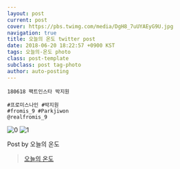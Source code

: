 ```yaml
---
layout: post
current: post
cover: https://pbs.twimg.com/media/DgH8_7uUYAEyG9U.jpg
navigation: true
title: 오늘의 온도 twitter post
date: 2018-06-20 18:22:57 +0900 KST
tags: 오늘의-온도 photo
class: post-template
subclass: post tag-photo
author: auto-posting
---
```


```  
180618 팩트인스타 박지원  
  
#프로미스나인 #박지원  
#fromis_9 #Parkjiwon  
@realfromis_9  

```

![0](https://pbs.twimg.com/media/DgH8_MrUEAESIuV.jpg)
![1](https://pbs.twimg.com/media/DgH8_7uUYAEyG9U.jpg)


Post by 오늘의 온도

> [오늘의 온도](https://twitter.com/Temperature_98)